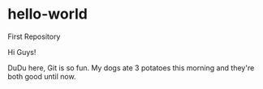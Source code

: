 # hello-world
First Repository

Hi Guys!

DuDu here, Git is so fun.
My dogs ate 3 potatoes this morning and they're both good until now.
